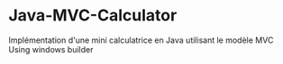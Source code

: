 # Java-MVC-Calculator
Implémentation d'une mini calculatrice en Java utilisant le modèle MVC
Using windows builder
